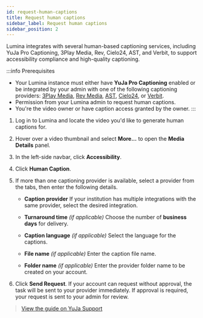 ```yaml
---
id: request-human-captions
title: Request human captions
sidebar_label: Request human captions
sidebar_position: 2
---
```


Lumina integrates with several human-based captioning services, including YuJa Pro Captioning, 3Play Media, Rev, Cielo24, AST, and Verbit, to support accessibility compliance and high-quality captioning.

:::info Prerequisites

- Your Lumina instance must either have **YuJa Pro Captioning** enabled or be integrated by your admin with one of the following captioning providers: [3Play Media](https://support.yuja.com/hc/en-us/articles/22351172989591-Integrating-3Play-Media-With-the-Video-Platform-for-Human-Based-Captioning), [Rev Media](https://support.yuja.com/hc/en-us/articles/22349696165271-Integrating-Rev-Media-With-the-Video-Platform-for-Human-Based-Captioning), [AST](https://support.yuja.com/hc/en-us/articles/24191481073175-Integrating-AST-With-the-Video-Platform-for-Human-Based-Captioning), [Cielo24](https://support.yuja.com/hc/en-us/articles/22350037010839-Integrating-Cielo24-With-the-Video-Platform-for-Human-Based-Captioning), or [Verbit](https://support.yuja.com/hc/en-us/articles/22348184616983-Integrating-Verbit-With-the-Video-Platform-for-Human-Based-Captioning).
- Permission from your Lumina admin to request human captions.
- You're the video owner or have caption access granted by the owner.
  :::

1. Log in to Lumina and locate the video you'd like to generate human captions for.

2. Hover over a video thumbnail and select **More...** to open the **Media Details** panel.

3. In the left-side navbar, click **Accessibility**.

4. Click **Human Caption**.

5. If more than one captioning provider is available, select a provider from the tabs, then enter the following details.

   - **Caption provider**
     If your institution has multiple integrations with the same provider, select the desired integration.

   - **Turnaround time** _(if applicable)_
     Choose the number of **business days** for delivery.

   - **Caption language** _(if applicable)_
     Select the language for the captions.

   - **File name** _(if applicable)_
     Enter the caption file name.

   - **Folder name** _(if applicable)_
     Enter the provider folder name to be created on your account.

6. Click **Send Request**. If your account can request without approval, the task will be sent to your provider immediately. If approval is required, your request is sent to your admin for review.

  > [View the guide on YuJa Support](https://support.yuja.com/hc/en-us/articles/360045474134-Using-Human-Based-Captioning-Services)
